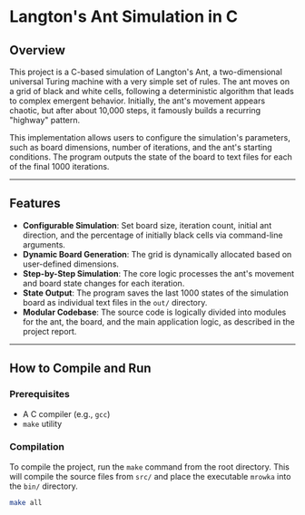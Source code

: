 # Langton's Ant Simulation in C

## Overview

This project is a C-based simulation of Langton's Ant, a two-dimensional universal Turing machine with a very simple set of rules. The ant moves on a grid of black and white cells, following a deterministic algorithm that leads to complex emergent behavior. Initially, the ant's movement appears chaotic, but after about 10,000 steps, it famously builds a recurring "highway" pattern.

This implementation allows users to configure the simulation's parameters, such as board dimensions, number of iterations, and the ant's starting conditions. The program outputs the state of the board to text files for each of the final 1000 iterations.

---

## Features

* **Configurable Simulation**: Set board size, iteration count, initial ant direction, and the percentage of initially black cells via command-line arguments.
* **Dynamic Board Generation**: The grid is dynamically allocated based on user-defined dimensions.
* **Step-by-Step Simulation**: The core logic processes the ant's movement and board state changes for each iteration.
* **State Output**: The program saves the last 1000 states of the simulation board as individual text files in the `out/` directory.
* **Modular Codebase**: The source code is logically divided into modules for the ant, the board, and the main application logic, as described in the project report.

---

## How to Compile and Run

### Prerequisites

* A C compiler (e.g., `gcc`)
* `make` utility

### Compilation

To compile the project, run the `make` command from the root directory. This will compile the source files from `src/` and place the executable `mrowka` into the `bin/` directory.

```bash
make all
